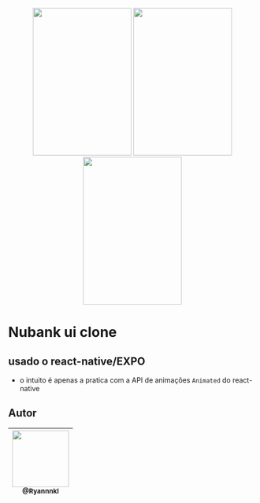 <p align="center">
   <img src="https://raw.githubusercontent.com/Ryannnkl/Nubank-react-native/master/img1.jpg" width="200" height="300">
   <img src="https://raw.githubusercontent.com/Ryannnkl/Nubank-react-native/master/img2.jpg" width="200" height="300">
   <img src="https://raw.githubusercontent.com/Ryannnkl/Nubank-react-native/master/img3.jpg" width="200" height="300">
</p>

# Nubank ui clone

## usado o react-native/EXPO

- o intuito é apenas a pratica com a API de animações ```Animated``` do react-native

## Autor

| [<img src="https://avatars1.githubusercontent.com/u/48577990?v=4" width=115><br><sub>@Ryannnkl</sub>](https://github.com/Ryannnkl) |
| :---: |
